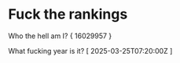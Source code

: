 # Fuck the rankings

Who the hell am I?
{ 16029957 }

What fucking year is it?
[ 2025-03-25T07:20:00Z ]
